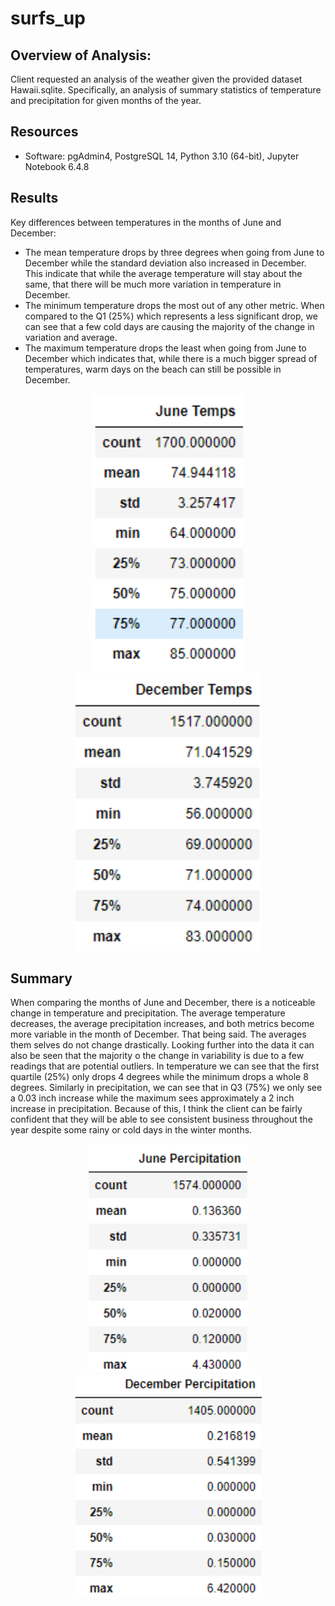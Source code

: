 # surfs_up
## Overview of Analysis:
Client requested an analysis of the weather given the provided dataset Hawaii.sqlite. Specifically, an analysis of summary statistics of temperature and precipitation for given months of the year.

## Resources
- Software: pgAdmin4, PostgreSQL 14, Python 3.10 (64-bit), Jupyter Notebook 6.4.8


## Results
Key differences between temperatures in the months of June and December:
- The mean temperature drops by three degrees when going from June to December while the standard deviation also increased in December. This indicate that while the average temperature will stay about the same, that there will be much more variation in temperature in December. 
- The minimum temperature drops the most out of any other metric. When compared to the Q1 (25%) which represents a less significant drop, we can see that a few cold days are causing the majority of the change in variation and average.
- The maximum temperature drops the least when going from June to December which indicates that, while there is a much bigger spread of temperatures, warm days on the beach can still be possible in December. 

<p align="center">
  <img src="https://github.com/justinkirk8/surfs_up/blob/main/images/June_temps.png" width="240" /><space>
  <img src="https://github.com/justinkirk8/surfs_up/blob/main/images/Dec_temps.png" width="300" /> 
</p>

## Summary
When comparing the months of June and December, there is a noticeable change in temperature and precipitation. The average temperature decreases, the average precipitation increases, and both metrics become more variable in the month of December. That being said. The averages them selves do not change drastically. Looking further into the data it can also be seen that the majority o the change in variability is due to a few readings that are potential outliers. In temperature we can see that the first quartile (25%) only drops 4 degrees while the minimum drops a whole 8 degrees. Similarly in precipitation, we can see that in Q3 (75%) we only see a 0.03 inch increase while the maximum sees approximately a 2 inch increase in precipitation. Because of this, I think the client can be fairly confident that they will be able to see consistent business throughout the year despite some rainy or cold days in the winter months. 

<p align="center">
  <img src="https://github.com/justinkirk8/surfs_up/blob/main/images/June_perc.png" width="260" /><space>
  <img src="https://github.com/justinkirk8/surfs_up/blob/main/images/Dec_perc.png" width="300" /> 
</p>

